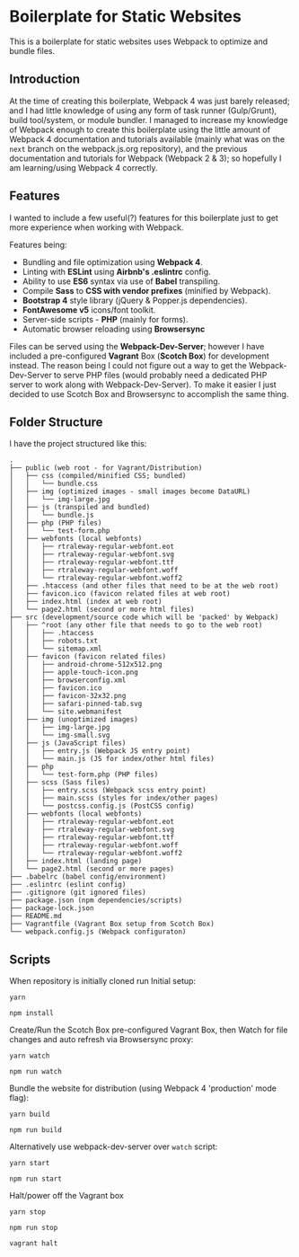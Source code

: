 # Boilerplate for Static Websites

This is a boilerplate for static websites uses Webpack to optimize and bundle files. 

## Introduction

At the time of creating this boilerplate, Webpack 4 was just barely released; and I had little knowledge of using any form of task runner (Gulp/Grunt), build tool/system, or module bundler. I managed to increase my knowledge of Webpack enough to create this boilerplate using the little amount of Webpack 4 documentation and tutorials available (mainly what was on the `next` branch on the webpack.js.org repository), and the previous documentation and tutorials for Webpack (Webpack 2 & 3); so hopefully I am learning/using Webpack 4 correctly.

## Features

I wanted to include a few useful(?) features for this boilerplate just to get more experience when working with Webpack.

Features being:

- Bundling and file optimization using **Webpack 4**.
- Linting with **ESLint** using **Airbnb's .eslintrc** config.
- Ability to use **ES6** syntax via use of **Babel** transpiling.
- Compile **Sass** to **CSS with vendor prefixes** (minified by Webpack).
- **Bootstrap 4** style library (jQuery & Popper.js dependencies).
- **FontAwesome v5** icons/font toolkit.
- Server-side scripts - **PHP** (mainly for forms).
- Automatic browser reloading using **Browsersync**

Files can be served using the **Webpack-Dev-Server**; however I have included a pre-configured **Vagrant** Box (**Scotch Box**) for development instead. The reason being I could not figure out a way to get the Webpack-Dev-Server to serve PHP files (would probably need a dedicated PHP server to work along with Webpack-Dev-Server). To make it easier I just decided to use Scotch Box and Browsersync to accomplish the same thing.

## Folder Structure

I have the project structured like this:

```
.
├── public (web root - for Vagrant/Distribution)
│   ├── css (compiled/minified CSS; bundled)
│   │   └── bundle.css
│   ├── img (optimized images - small images become DataURL)
│   │   └── img-large.jpg
│   ├── js (transpiled and bundled)
│   │   └── bundle.js
│   ├── php (PHP files)
│   │   └── test-form.php
│   ├── webfonts (local webfonts)
│   │   ├── rtraleway-regular-webfont.eot
│   │   ├── rtraleway-regular-webfont.svg
│   │   ├── rtraleway-regular-webfont.ttf
│   │   ├── rtraleway-regular-webfont.woff
│   │   └── rtraleway-regular-webfont.woff2
│   ├── .htaccess (and other files that need to be at the web root)
│   ├── favicon.ico (favicon related files at web root)
│   ├── index.html (index at web root)
│   └── page2.html (second or more html files)
├── src (development/source code which will be 'packed' by Webpack)
│   ├── ^root (any other file that needs to go to the web root)
│   │   ├── .htaccess
│   │   ├── robots.txt
│   │   └── sitemap.xml
│   ├── favicon (favicon related files)
│   │   ├── android-chrome-512x512.png
│   │   ├── apple-touch-icon.png
│   │   ├── browserconfig.xml
│   │   ├── favicon.ico
│   │   ├── favicon-32x32.png
│   │   ├── safari-pinned-tab.svg
│   │   └── site.webmanifest
│   ├── img (unoptimized images)
│   │   ├── img-large.jpg
│   │   └── img-small.svg
│   ├── js (JavaScript files)
│   │   ├── entry.js (Webpack JS entry point)
│   │   └── main.js (JS for index/other html files)
│   ├── php
│   │   └── test-form.php (PHP files)
│   ├── scss (Sass files)
│   │   ├── entry.scss (Webpack scss entry point)
│   │   ├── main.scss (styles for index/other pages)
│   │   └── postcss.config.js (PostCSS config)
│   ├── webfonts (local webfonts)
│   │   ├── rtraleway-regular-webfont.eot
│   │   ├── rtraleway-regular-webfont.svg
│   │   ├── rtraleway-regular-webfont.ttf
│   │   ├── rtraleway-regular-webfont.woff
│   │   └── rtraleway-regular-webfont.woff2
│   ├── index.html (landing page)
│   └── page2.html (second or more pages)
├── .babelrc (babel config/environment)
├── .eslintrc (eslint config)
├── .gitignore (git ignored files)
├── package.json (npm dependencies/scripts)
├── package-lock.json
├── README.md
├── Vagrantfile (Vagrant Box setup from Scotch Box)
└── webpack.config.js (Webpack configuraton)
```

## Scripts

When repository is initially cloned run Initial setup:

```
yarn
```
```
npm install
```

Create/Run the Scotch Box pre-configured Vagrant Box, then Watch for file changes and auto refresh via Browsersync proxy:

```
yarn watch
```
```
npm run watch
```

Bundle the website for distribution (using Webpack 4 'production' mode flag):

```
yarn build
```
```
npm run build
```

Alternatively use webpack-dev-server over `watch` script:

```
yarn start
```
```
npm run start
```

Halt/power off the Vagrant box

```
yarn stop
```
```
npm run stop
```
```
vagrant halt
```
